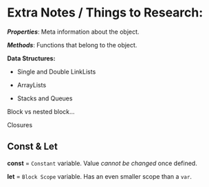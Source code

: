 # Extra Notes / Things to Research:

***Properties***: Meta information about the object.

***Methods***: Functions that belong to the object.

**Data Structures:**

- Single and Double LinkLists

- ArrayLists

- Stacks and Queues 

Block vs nested block...

Closures

## Const & Let

**const** = `Constant` variable. Value *cannot be changed* once defined.

**let** = `Block Scope` variable. Has an even smaller scope than a `var`.